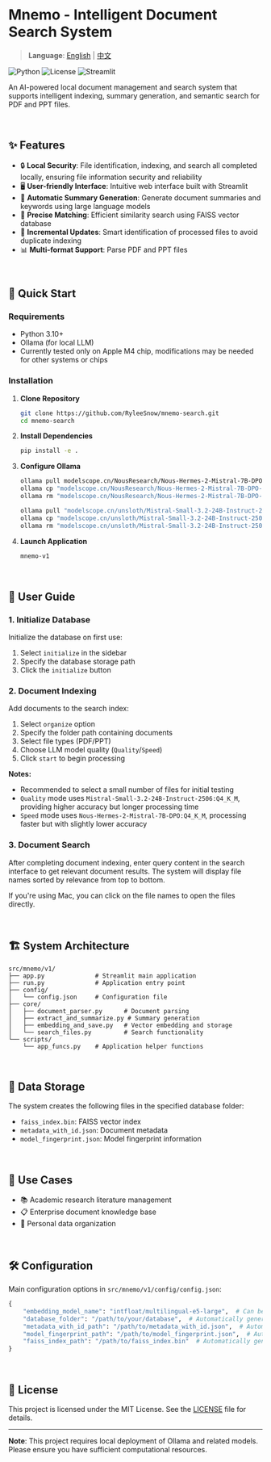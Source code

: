 # Mnemo - Intelligent Document Search System

> **Language**: [English](README.md) | [中文](README.zh.md)

![Python](https://img.shields.io/badge/python-3.10+-blue.svg)
![License](https://img.shields.io/badge/license-MIT-green.svg)
![Streamlit](https://img.shields.io/badge/streamlit-1.0+-red.svg)

An AI-powered local document management and search system that supports intelligent indexing, summary generation, and semantic search for PDF and PPT files.

<br>

## ✨ Features

- 🔒 **Local Security**: File identification, indexing, and search all completed locally, ensuring file information security and reliability
- 🖥️ **User-friendly Interface**: Intuitive web interface built with Streamlit
- 📝 **Automatic Summary Generation**: Generate document summaries and keywords using large language models
- 🎯 **Precise Matching**: Efficient similarity search using FAISS vector database
- 🔄 **Incremental Updates**: Smart identification of processed files to avoid duplicate indexing
- 📊 **Multi-format Support**: Parse PDF and PPT files

<br>

## 🚀 Quick Start

### Requirements

- Python 3.10+
- Ollama (for local LLM)
- Currently tested only on Apple M4 chip, modifications may be needed for other systems or chips

### Installation

1. **Clone Repository**
   ```bash
   git clone https://github.com/RyleeSnow/mnemo-search.git
   cd mnemo-search
   ```

2. **Install Dependencies**
   ```bash
   pip install -e .
   ```

3. **Configure Ollama**
   
   ```bash
   ollama pull modelscope.cn/NousResearch/Nous-Hermes-2-Mistral-7B-DPO-GGUF:Q4_K_M
   ollama cp "modelscope.cn/NousResearch/Nous-Hermes-2-Mistral-7B-DPO-GGUF:Q4_K_M" Nous-Hermes-2-Mistral-7B-DPO_Q4_K_M
   ollama rm "modelscope.cn/NousResearch/Nous-Hermes-2-Mistral-7B-DPO-GGUF:Q4_K_M"

   ollama pull "modelscope.cn/unsloth/Mistral-Small-3.2-24B-Instruct-2506-GGUF:Q4_K_M"
   ollama cp "modelscope.cn/unsloth/Mistral-Small-3.2-24B-Instruct-2506-GGUF:Q4_K_M" Mistral-Small-3.2-24B-Instruct-2506_Q4_K_M
   ollama rm "modelscope.cn/unsloth/Mistral-Small-3.2-24B-Instruct-2506-GGUF:Q4_K_M"
   ```

4. **Launch Application**
   ```bash
   mnemo-v1
   ```

<br>

## 📖 User Guide

### 1. Initialize Database

Initialize the database on first use:

1. Select `initialize` in the sidebar
2. Specify the database storage path
3. Click the `initialize` button

### 2. Document Indexing

Add documents to the search index:

1. Select `organize` option
2. Specify the folder path containing documents
3. Select file types (PDF/PPT)
4. Choose LLM model quality (`Quality`/`Speed`)
5. Click `start` to begin processing

**Notes:**
- Recommended to select a small number of files for initial testing
- `Quality` mode uses `Mistral-Small-3.2-24B-Instruct-2506:Q4_K_M`, providing higher accuracy but longer processing time
- `Speed` mode uses `Nous-Hermes-2-Mistral-7B-DPO:Q4_K_M`, processing faster but with slightly lower accuracy

### 3. Document Search

After completing document indexing, enter query content in the search interface to get relevant document results. The system will display file names sorted by relevance from top to bottom.

If you're using Mac, you can click on the file names to open the files directly.

<br>

## 🏗️ System Architecture

```
src/mnemo/v1/
├── app.py              # Streamlit main application
├── run.py              # Application entry point
├── config/
│   └── config.json     # Configuration file
├── core/
│   ├── document_parser.py      # Document parsing
│   ├── extract_and_summarize.py # Summary generation
│   ├── embedding_and_save.py   # Vector embedding and storage
│   └── search_files.py         # Search functionality
└── scripts/
    └── app_funcs.py    # Application helper functions
```

<br>

## 📁 Data Storage

The system creates the following files in the specified database folder:
- `faiss_index.bin`: FAISS vector index
- `metadata_with_id.json`: Document metadata
- `model_fingerprint.json`: Model fingerprint information

<br>

## 🎯 Use Cases

- 📚 Academic research literature management
- 📋 Enterprise document knowledge base
- 📖 Personal data organization

<br>

## 🛠️ Configuration

Main configuration options in `src/mnemo/v1/config/config.json`:

```python
{
    "embedding_model_name": "intfloat/multilingual-e5-large",  # Can be replaced with other embedding models
    "database_folder": "/path/to/your/database",  # Automatically generated based on your initialize input
    "metadata_with_id_path": "/path/to/metadata_with_id.json",  # Automatically generated based on your initialize input
    "model_fingerprint_path": "/path/to/model_fingerprint.json",  # Automatically generated based on your initialize input
    "faiss_index_path": "/path/to/faiss_index.bin"  # Automatically generated based on your initialize input
}
```

<br>

## 📝 License

This project is licensed under the MIT License. See the [LICENSE](LICENSE) file for details.

---

**Note**: This project requires local deployment of Ollama and related models. Please ensure you have sufficient computational resources.
